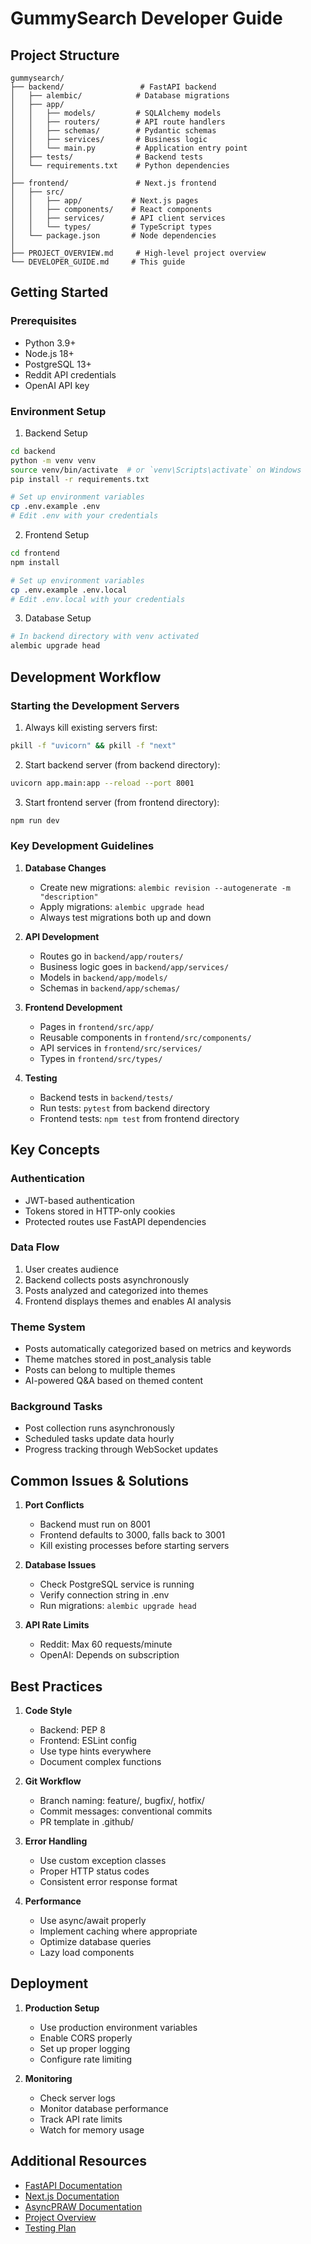 # GummySearch Developer Guide

## Project Structure

```
gummysearch/
├── backend/                 # FastAPI backend
│   ├── alembic/            # Database migrations
│   ├── app/
│   │   ├── models/         # SQLAlchemy models
│   │   ├── routers/        # API route handlers
│   │   ├── schemas/        # Pydantic schemas
│   │   ├── services/       # Business logic
│   │   └── main.py         # Application entry point
│   ├── tests/              # Backend tests
│   └── requirements.txt    # Python dependencies
│
├── frontend/               # Next.js frontend
│   ├── src/
│   │   ├── app/           # Next.js pages
│   │   ├── components/    # React components
│   │   ├── services/      # API client services
│   │   └── types/         # TypeScript types
│   └── package.json       # Node dependencies
│
├── PROJECT_OVERVIEW.md     # High-level project overview
└── DEVELOPER_GUIDE.md     # This guide
```

## Getting Started

### Prerequisites
- Python 3.9+
- Node.js 18+
- PostgreSQL 13+
- Reddit API credentials
- OpenAI API key

### Environment Setup

1. Backend Setup
```bash
cd backend
python -m venv venv
source venv/bin/activate  # or `venv\Scripts\activate` on Windows
pip install -r requirements.txt

# Set up environment variables
cp .env.example .env
# Edit .env with your credentials
```

2. Frontend Setup
```bash
cd frontend
npm install

# Set up environment variables
cp .env.example .env.local
# Edit .env.local with your credentials
```

3. Database Setup
```bash
# In backend directory with venv activated
alembic upgrade head
```

## Development Workflow

### Starting the Development Servers

1. Always kill existing servers first:
```bash
pkill -f "uvicorn" && pkill -f "next"
```

2. Start backend server (from backend directory):
```bash
uvicorn app.main:app --reload --port 8001
```

3. Start frontend server (from frontend directory):
```bash
npm run dev
```

### Key Development Guidelines

1. **Database Changes**
   - Create new migrations: `alembic revision --autogenerate -m "description"`
   - Apply migrations: `alembic upgrade head`
   - Always test migrations both up and down

2. **API Development**
   - Routes go in `backend/app/routers/`
   - Business logic goes in `backend/app/services/`
   - Models in `backend/app/models/`
   - Schemas in `backend/app/schemas/`

3. **Frontend Development**
   - Pages in `frontend/src/app/`
   - Reusable components in `frontend/src/components/`
   - API services in `frontend/src/services/`
   - Types in `frontend/src/types/`

4. **Testing**
   - Backend tests in `backend/tests/`
   - Run tests: `pytest` from backend directory
   - Frontend tests: `npm test` from frontend directory

## Key Concepts

### Authentication
- JWT-based authentication
- Tokens stored in HTTP-only cookies
- Protected routes use FastAPI dependencies

### Data Flow
1. User creates audience
2. Backend collects posts asynchronously
3. Posts analyzed and categorized into themes
4. Frontend displays themes and enables AI analysis

### Theme System
- Posts automatically categorized based on metrics and keywords
- Theme matches stored in post_analysis table
- Posts can belong to multiple themes
- AI-powered Q&A based on themed content

### Background Tasks
- Post collection runs asynchronously
- Scheduled tasks update data hourly
- Progress tracking through WebSocket updates

## Common Issues & Solutions

1. **Port Conflicts**
   - Backend must run on 8001
   - Frontend defaults to 3000, falls back to 3001
   - Kill existing processes before starting servers

2. **Database Issues**
   - Check PostgreSQL service is running
   - Verify connection string in .env
   - Run migrations: `alembic upgrade head`

3. **API Rate Limits**
   - Reddit: Max 60 requests/minute
   - OpenAI: Depends on subscription

## Best Practices

1. **Code Style**
   - Backend: PEP 8
   - Frontend: ESLint config
   - Use type hints everywhere
   - Document complex functions

2. **Git Workflow**
   - Branch naming: feature/, bugfix/, hotfix/
   - Commit messages: conventional commits
   - PR template in .github/

3. **Error Handling**
   - Use custom exception classes
   - Proper HTTP status codes
   - Consistent error response format

4. **Performance**
   - Use async/await properly
   - Implement caching where appropriate
   - Optimize database queries
   - Lazy load components

## Deployment

1. **Production Setup**
   - Use production environment variables
   - Enable CORS properly
   - Set up proper logging
   - Configure rate limiting

2. **Monitoring**
   - Check server logs
   - Monitor database performance
   - Track API rate limits
   - Watch for memory usage

## Additional Resources

- [FastAPI Documentation](https://fastapi.tiangolo.com/)
- [Next.js Documentation](https://nextjs.org/docs)
- [AsyncPRAW Documentation](https://asyncpraw.readthedocs.io/)
- [Project Overview](PROJECT_OVERVIEW.md)
- [Testing Plan](testing_plan.md) 